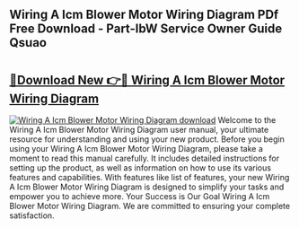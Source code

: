 ## Wiring A Icm Blower Motor Wiring Diagram PDf Free Download - Part-IbW Service Owner Guide Qsuao

# <h2><a href="http://dforu4f.blite.top/?on=Wiring+A+Icm+Blower+Motor+Wiring+Diagram">🔗Download New 👉🔴 Wiring A Icm Blower Motor Wiring Diagram</a></h2>

[![Wiring A Icm Blower Motor Wiring Diagram download](https://i.imgur.com/lujVjoI.png)](http://dforu4f.blite.top/?on=Wiring+A+Icm+Blower+Motor+Wiring+Diagram)
Welcome to the Wiring A Icm Blower Motor Wiring Diagram user manual, your ultimate resource for understanding and using your new product. Before you begin using your Wiring A Icm Blower Motor Wiring Diagram, please take a moment to read this manual carefully. It includes detailed instructions for setting up the product, as well as information on how to use its various features and capabilities. With features like list of features, your new Wiring A Icm Blower Motor Wiring Diagram is designed to simplify your tasks and empower you to achieve more. Your Success is Our Goal Wiring A Icm Blower Motor Wiring Diagram. We are committed to ensuring your complete satisfaction.
